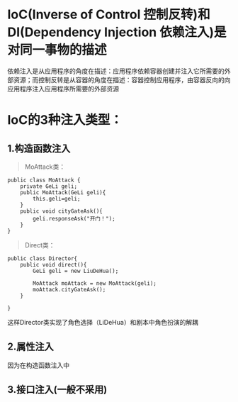 # IoC(Inverse of Control 控制反转)和DI(Dependency Injection 依赖注入)是对同一事物的描述
依赖注入是从应用程序的角度在描述：应用程序依赖容器创建并注入它所需要的外部资源；而控制反转是从容器的角度在描述：容器控制应用程序，由容器反向的向应用程序注入应用程序所需要的外部资源
# IoC的3种注入类型：
## 1.构造函数注入
> MoAttack类：
```
public class MoAttack {
	private GeLi geli;
	public MoAttack(GeLi geli){
		this.geli=geli;
	}
	public void cityGateAsk(){
		geli.responseAsk("开门！");
	}
}
```
> Direct类：
```
public class Director{
	public void direct(){
		GeLi geli = new LiuDeHua();

		MoAttack moAttack = new MoAttack(geli);
		moAttack.cityGateAsk();
	}

}
```
这样Director类实现了角色选择（LiDeHua）和剧本中角色扮演的解耦

## 2.属性注入
因为在构造函数注入中
## 3.接口注入(一般不采用)